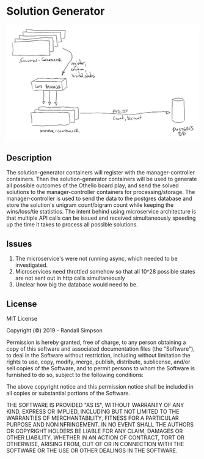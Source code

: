 # Solution Generator

![Context Diagram](https://github.com/randysimpson/othello/raw/master/context.PNG "Context Diagram")

## Description

The solution-generator containers will register with the manager-controller containers.  Then the solution-generator containers will be used to generate all possible outcomes of the Othello board play, and send the solved solutions to the manager-controller containers for processing/storage.  The manager-controller is used to send the data to the postgres database and store the solution's unigram count/bigram count while keeping the wins/loss/tie statistics.  The intent behind using microservice architecture is that multiple API calls can be issued and received simultaneously speeding up the time it takes to process all possible solutions.

## Issues

1. The microservice's were not running async, which needed to be investigated.
2. Microservices need throttled somehow so that all 10^28 possible states are not sent out in http calls simultaneously
3. Unclear how big the database would need to be.

## License

MIT License

Copyright (©) 2019 - Randall Simpson

Permission is hereby granted, free of charge, to any person obtaining a copy
of this software and associated documentation files (the "Software"), to deal
in the Software without restriction, including without limitation the rights
to use, copy, modify, merge, publish, distribute, sublicense, and/or sell
copies of the Software, and to permit persons to whom the Software is
furnished to do so, subject to the following conditions:

The above copyright notice and this permission notice shall be included in all
copies or substantial portions of the Software.

THE SOFTWARE IS PROVIDED "AS IS", WITHOUT WARRANTY OF ANY KIND, EXPRESS OR
IMPLIED, INCLUDING BUT NOT LIMITED TO THE WARRANTIES OF MERCHANTABILITY,
FITNESS FOR A PARTICULAR PURPOSE AND NONINFRINGEMENT. IN NO EVENT SHALL THE
AUTHORS OR COPYRIGHT HOLDERS BE LIABLE FOR ANY CLAIM, DAMAGES OR OTHER
LIABILITY, WHETHER IN AN ACTION OF CONTRACT, TORT OR OTHERWISE, ARISING FROM,
OUT OF OR IN CONNECTION WITH THE SOFTWARE OR THE USE OR OTHER DEALINGS IN THE
SOFTWARE.
